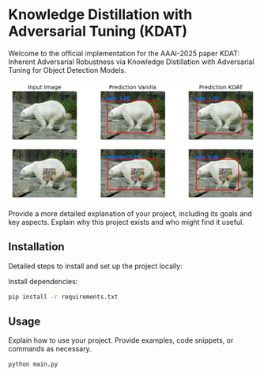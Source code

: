 # Knowledge Distillation with Adversarial Tuning (KDAT)

Welcome to the official implementation for the AAAI-2025 paper KDAT: Inherent Adversarial Robustness via Knowledge Distillation with Adversarial Tuning for Object Detection Models.

![Project Screenshot](faster_DEMO.png)

Provide a more detailed explanation of your project, including its goals and key aspects. Explain why this project exists and who might find it useful.

## Installation

Detailed steps to install and set up the project locally:

Install dependencies:
   ```bash
   pip install -r requirements.txt
   ```

## Usage

Explain how to use your project. Provide examples, code snippets, or commands as necessary.

```bash
python main.py
```
